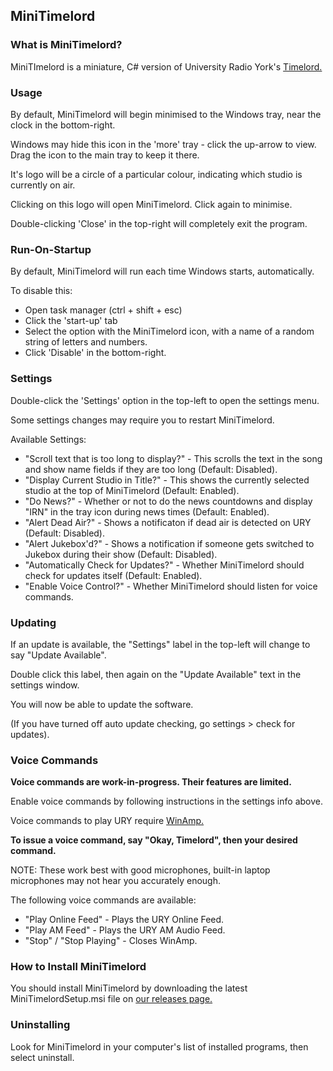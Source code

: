 ## MiniTimelord

### What is MiniTimelord?
MiniTImelord is a miniature, C# version of University Radio York's [Timelord.]( https://ury.org.uk/timelord ) 

### Usage
By default, MiniTimelord will begin minimised to the Windows tray, near the clock in the bottom-right.

Windows may hide this icon in the 'more' tray - click the up-arrow to view. Drag the icon to the main tray to keep it there. 

It's logo will be a circle of a particular colour, indicating which studio is currently on air.

Clicking on this logo will open MiniTimelord. Click again to minimise. 

Double-clicking 'Close' in the top-right will completely exit the program.

### Run-On-Startup
By default, MiniTimelord will run each time Windows starts, automatically.

To disable this:
- Open task manager (ctrl + shift + esc)
- Click the 'start-up' tab 
- Select the option with the MiniTimelord icon, with a name of a random string of letters and numbers. 
- Click 'Disable' in the bottom-right.

### Settings
Double-click the 'Settings' option in the top-left to open the settings menu.

Some settings changes may require you to restart MiniTimelord. 

Available Settings:
- "Scroll text that is too long to display?" - This scrolls the text in the song and show name fields if they are too long (Default: Disabled).
- "Display Current Studio in Title?" - This shows the currently selected studio at the top of MiniTimelord (Default: Enabled). 
- "Do News?" - Whether or not to do the news countdowns and display "IRN" in the tray icon during news times (Default: Enabled).
- "Alert Dead Air?" - Shows a notificaton if dead air is detected on URY (Default: Disabled).
- "Alert Jukebox'd?" - Shows a notification if someone gets switched to Jukebox during their show (Default: Disabled).
- "Automatically Check for Updates?" - Whether MiniTimelord should check for updates itself (Default: Enabled).
- "Enable Voice Control?" - Whether MiniTimelord should listen for voice commands. 

### Updating
If an update is available, the "Settings" label in the top-left will change to say "Update Available". 

Double click this label, then again on the "Update Available" text in the settings window. 

You will now be able to update the software.

(If you have turned off auto update checking, go settings > check for updates).

### Voice Commands
**Voice commands are work-in-progress. Their features are limited.**

Enable voice commands by following instructions in the settings info above. 

Voice commands to play URY require [WinAmp.]( https://winamp.com ) 

**To issue a voice command, say "Okay, Timelord", then your desired command.**

NOTE: These work best with good microphones, built-in laptop microphones may not hear you accurately enough. 

The following voice commands are available:
- "Play Online Feed" - Plays the URY Online Feed.
- "Play AM Feed" - Plays the URY AM Audio Feed. 
- "Stop" / "Stop Playing" - Closes WinAmp. 

### How to Install MiniTimelord
You should install MiniTimelord by downloading the latest MiniTimelordSetup.msi file on [our releases page.]( https://github.com/HTS126/MiniTimelord/releases )

### Uninstalling
Look for MiniTimelord in your computer's list of installed programs, then select uninstall. 
